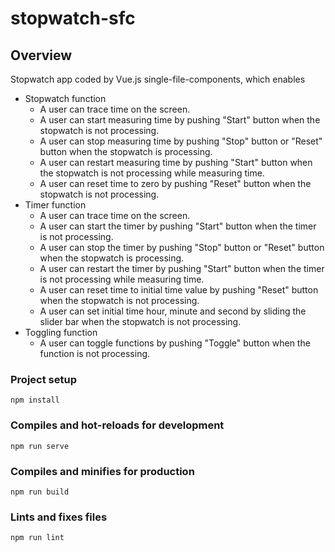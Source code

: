 # stopwatch-sfc

## Overview
Stopwatch app coded by Vue.js single-file-components, which enables
- Stopwatch function
  - A user can trace time on the screen.
  - A user can start measuring time by pushing "Start" button when the stopwatch is not processing.
  - A user can stop measuring time by pushing "Stop" button or "Reset" button when the stopwatch is processing.
  - A user can restart measuring time by pushing "Start" button when the stopwatch is not processing while measuring time.
  - A user can reset time to zero by pushing "Reset" button when the stopwatch is not processing.
- Timer function
  - A user can trace time on the screen.
  - A user can start the timer by pushing "Start" button when the timer is not processing.
  - A user can stop the timer by pushing "Stop" button or "Reset" button when the stopwatch is processing.
  - A user can restart the timer by pushing "Start" button when the timer is not processing while measuring time.
  - A user can reset time to initial time value by pushing "Reset" button when the stopwatch is not processing.
  - A user can set initial time hour, minute and second by sliding the slider bar when the stopwatch is not processing.
- Toggling function
  - A user can toggle functions by pushing "Toggle" button when the function is not processing.

### Project setup
```
npm install
```

### Compiles and hot-reloads for development
```
npm run serve
```

### Compiles and minifies for production
```
npm run build
```

### Lints and fixes files
```
npm run lint
```
